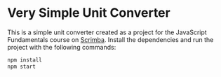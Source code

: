 # Very Simple Unit Converter

This is a simple unit converter created as a project for the JavaScript Fundamentals course on [Scrimba](www.scrimba.com).
Install the dependencies and run the project with the following commands:

```bash
npm install
npm start
```
